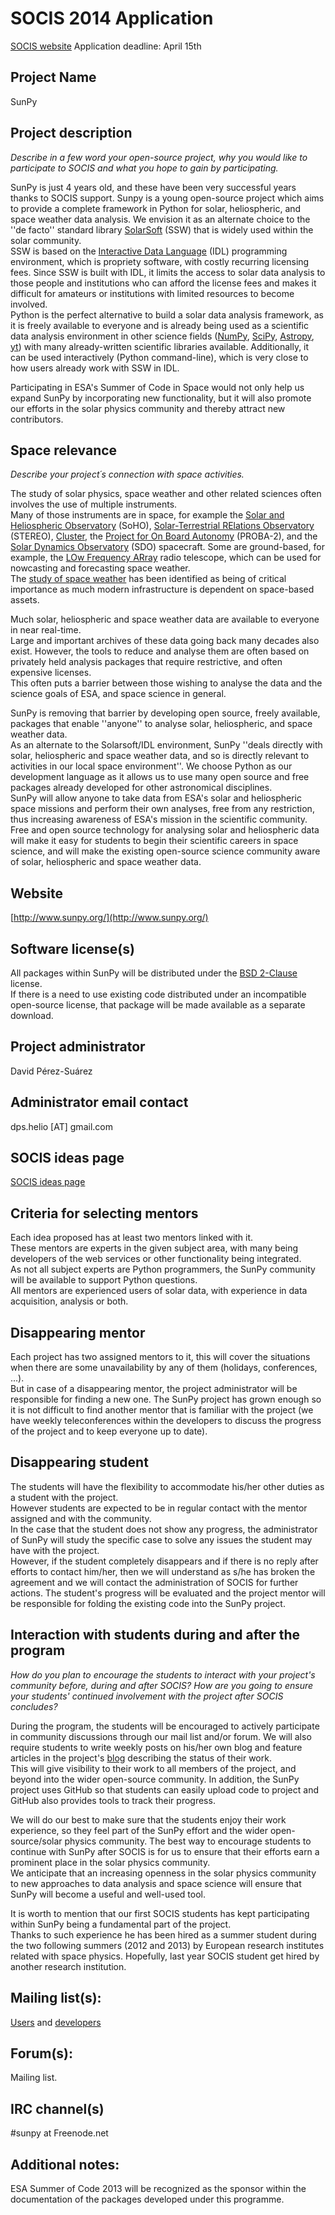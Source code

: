 # SOCIS 2014 Application

[SOCIS website](http://sophia.estec.esa.int/socis2014/)
Application deadline: April 15th

## Project Name
SunPy

## Project description
_Describe in a few word your open-source project, why you would like to participate 
to SOCIS and what you hope to gain by participating._

SunPy is just 4 years old, and these have been very successful years thanks to SOCIS support.
Sunpy is a young open-source project which aims 
to provide a complete framework in Python for solar, heliospheric, and space weather 
data analysis. 
We envision it as an alternate choice to the ''de facto'' standard library 
[SolarSoft](http://www.mssl.ucl.ac.uk/surf/sswdoc/solarsoft/) (SSW) that is widely 
used within the solar community.  
SSW is based on the  [Interactive Data Language](http://www.ittvis.com/language/en-us/productsservices/idl.aspx) (IDL) 
programming environment, which is propriety software, with costly recurring licensing fees.
Since SSW is built with IDL, it limits the access to solar data analysis to those 
people and institutions who can afford the license fees and makes it difficult for 
amateurs or institutions with limited resources to become involved.  
Python is the perfect alternative to build a solar data analysis framework, as it 
is freely available to everyone and is already being used as a scientific data analysis 
environment in other science fields ([NumPy](http://numpy.scipy.org/), 
[SciPy](http://scipy.org/), [Astropy](http://www.astropy.org/), 
[yt](http://yt-project.org/)) with many already-written scientific libraries available. 
Additionally, it can be used interactively (Python command-line), 
which is very close to how users already work with SSW in IDL.

Participating in ESA's Summer of Code in Space would not only help us expand SunPy 
by incorporating new functionality, but it will also promote our efforts in the 
solar physics community and thereby attract new contributors.

## Space relevance
_Describe your project´s connection with space activities._

The study of solar physics, space weather and other related sciences often 
involves the use of multiple instruments.  
Many of those instruments are in space, for example the 
[Solar and Heliospheric Observatory](http://sohowww.nascom.nasa.gov/) (SoHO), 
[Solar-Terrestrial RElations Observatory](http://stereo.gsfc.nasa.gov/) (STEREO), 
[Cluster](http://sci.esa.int/cluster), 
the 
[Project for On Board Autonomy](http://www.esa.int/esaMI/Proba/index.html) (PROBA-2), 
and the 
[Solar Dynamics Observatory](http://www.nasa.gov/mission_pages/sdo/main/index.html) (SDO) 
spacecraft.
Some are ground-based, for example, the [LOw Frequency ARray](http://www.lofar.org/) 
radio telescope, which can be used for nowcasting and forecasting space weather.  
The [study of space weather](http://www.esa-spaceweather.net/) has been identified 
as being of critical importance as much modern infrastructure is dependent on 
space-based assets.

Much solar, heliospheric and space weather data are available to everyone in near 
real-time.  
Large and important archives of these data going back many decades also exist. 
However, the tools to reduce and analyse them are often based on privately held 
analysis packages that require restrictive, and often expensive licenses.  
This often puts a barrier between those wishing to analyse the data and the 
science goals of ESA, and space science in general.

SunPy is removing that barrier by developing open source, freely available, 
packages that enable ''anyone'' to analyse solar, heliospheric, and space weather data.  
As an alternate to the Solarsoft/IDL environment, SunPy ''deals directly with solar, 
heliospheric and space weather data, and so is directly relevant to activities in our 
local space environment''. 
We choose Python as our development language as it allows us to use many open source 
and free packages already developed for other astronomical disciplines.  
SunPy will allow anyone to take data from ESA's solar and heliospheric space missions 
and perform their own analyses, free from any restriction, thus increasing awareness 
of ESA's mission in the scientific community.  
Free and open source technology for analysing solar and heliospheric data will make 
it easy for students to begin their scientific careers in space science, and will 
make the existing open-source science community aware of solar, heliospheric and 
space weather data.

## Website

[http://www.sunpy.org/](http://www.sunpy.org/)

## Software license(s)

All packages within SunPy will be distributed under the 
[BSD 2-Clause](http://www.opensource.org/licenses/BSD-2-Clause) license.  
If there is a need to use existing code distributed under an incompatible open-source 
license, that package will be made available as a separate download.

## Project administrator

David Pérez-Suárez

## Administrator email contact

dps.helio [AT] gmail.com

## SOCIS ideas page

[SOCIS ideas page](https://github.com/sunpy/sunpy/wiki/SOCIS-2014-Ideas-Page)

## Criteria for selecting mentors

Each idea proposed has at least two mentors linked with it.  
These mentors are experts in the given subject area, with many being developers of 
the web services or other functionality being integrated.  
As not all subject experts are Python programmers, the SunPy community will be 
available to support Python questions.  
All mentors are experienced users of solar data, with experience in data acquisition, 
analysis or both.

## Disappearing mentor

Each project has two assigned mentors to it, this will cover the situations when 
there are some unavailability by any of them (holidays, conferences, ...).  
But in case of a disappearing mentor, the project administrator will be responsible 
for finding a new one. 
The SunPy project has grown enough so it is not difficult to find another mentor 
that is familiar with the project (we have weekly teleconferences within the developers 
to discuss the progress of the project and to keep everyone up to date).

## Disappearing student

The students will have the flexibility to accommodate his/her other duties as a 
student with the project.  
However students are expected to be in regular contact with the mentor assigned 
and with the community.  
In the case that the student does not show any progress, the administrator of 
SunPy will study the specific case to solve any issues the student may have with
the project.  
However, if the student completely disappears and if there is no reply after 
efforts to contact him/her, then we will understand as s/he has broken the 
agreement and we will contact the administration of SOCIS for further actions. 
The student's progress will be evaluated and the project mentor will be responsible 
for folding the existing code into the SunPy project.

## Interaction with students during and after the program
_How do you plan to encourage the students to interact with your project's community 
before, during and after SOCIS? How are you going to ensure your students' continued 
involvement with the project after SOCIS concludes?_

During the program, the students will be encouraged to actively participate in 
community discussions through our mail list and/or forum.  We will also require 
students to write weekly posts on his/her own blog and feature articles in the 
project's [blog](http://www.sunpy.org/blog/) describing the status of their work.  
This will give visibility to their work to all members of the project, and 
beyond into the wider open-source community. 
In addition, the SunPy project uses GitHub so that students can easily upload 
code to project and GitHub also provides tools to track their progress.

We will do our best to make sure that the students enjoy their work experience, 
so they feel part of the SunPy effort and the wider open-source/solar physics 
community.
The best way to encourage students to continue with SunPy after SOCIS is for us 
to ensure that their efforts earn a prominent place in the solar physics community.  
We anticipate that an increasing openness in the solar physics community to new 
approaches to data analysis and space science will ensure that SunPy will become 
a useful and well-used tool.

It is worth to mention that our first SOCIS students has kept participating within 
SunPy being a fundamental part of the project.  
Thanks to such experience he has been hired as a summer student during the two 
following summers (2012 and 2013) by European research institutes related with 
space physics. Hopefully, last year SOCIS student get hired by another research institution.


## Mailing list(s):

[Users](https://groups.google.com/forum/?hl=en#!forum/sunpy) and 
[developers](https://groups.google.com/forum/?hl=en#!forum/sunpy-dev)

## Forum(s):

Mailing list.

## IRC channel(s)
 #sunpy at Freenode.net

## Additional notes:

ESA Summer of Code 2013 will be recognized as the sponsor within the documentation 
of the packages developed under this programme.